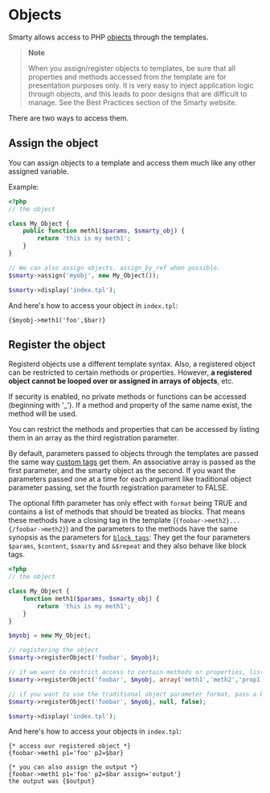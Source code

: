 # Objects

Smarty allows access to PHP [objects](https://www.php.net/object) through
the templates.

> **Note**
>
> When you assign/register objects to templates, be sure that all
> properties and methods accessed from the template are for presentation
> purposes only. It is very easy to inject application logic through
> objects, and this leads to poor designs that are difficult to manage.
> See the Best Practices section of the Smarty website.

There are two ways to access them.

## Assign the object
You can assign objects to a template and access them much like any other assigned variable.

Example:
```php
<?php
// the object

class My_Object {
    public function meth1($params, $smarty_obj) {
        return 'this is my meth1';
    }
}

// We can also assign objects. assign_by_ref when possible.
$smarty->assign('myobj', new My_Object());

$smarty->display('index.tpl');
```

And here's how to access your object in `index.tpl`:

```smarty
{$myobj->meth1('foo',$bar)}
```



## Register the object
Registerd objects use a different template syntax. Also, a registered object 
can be restricted to certain methods or
properties. However, **a registered object cannot be looped over or
assigned in arrays of objects**, etc.

If security is enabled, no private methods or functions can be accessed
(beginning with '_'). If a method and property of the same name exist,
the method will be used.

You can restrict the methods and properties that can be accessed by
listing them in an array as the third registration parameter.

By default, parameters passed to objects through the templates are
passed the same way [custom tags](../../designers/language-custom-functions/index.md) get
them. An associative array is passed as the first parameter, and the
smarty object as the second. If you want the parameters passed one at a
time for each argument like traditional object parameter passing, set
the fourth registration parameter to FALSE.

The optional fifth parameter has only effect with `format` being TRUE
and contains a list of methods that should be treated as blocks. That
means these methods have a closing tag in the template
(`{foobar->meth2}...{/foobar->meth2}`) and the parameters to the methods
have the same synopsis as the parameters for
[`block tags`](../extending/block-tags.md): They get the four
parameters `$params`, `$content`, `$smarty` and `&$repeat` and they also
behave like block tags.

```php
<?php
// the object

class My_Object {
    function meth1($params, $smarty_obj) {
        return 'this is my meth1';
    }
}

$myobj = new My_Object;

// registering the object
$smarty->registerObject('foobar', $myobj);

// if we want to restrict access to certain methods or properties, list them
$smarty->registerObject('foobar', $myobj, array('meth1','meth2','prop1'));

// if you want to use the traditional object parameter format, pass a boolean of false
$smarty->registerObject('foobar', $myobj, null, false);

$smarty->display('index.tpl');
```

And here's how to access your objects in `index.tpl`:

```smarty
{* access our registered object *}
{foobar->meth1 p1='foo' p2=$bar}

{* you can also assign the output *}
{foobar->meth1 p1='foo' p2=$bar assign='output'}
the output was {$output}
```

